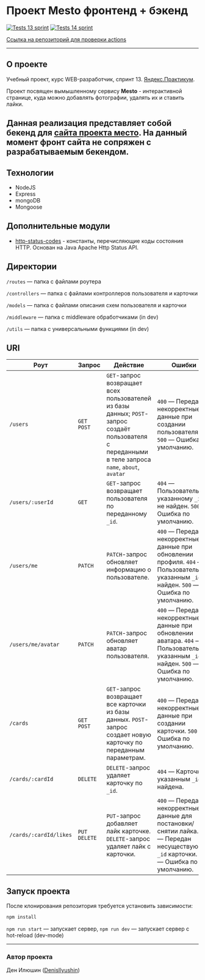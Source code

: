 # Проект Mesto фронтенд + бэкенд

[![Tests 13 sprint](https://github.com/DenisIlyushin/express-mesto-gha/actions/workflows/tests-13-sprint.yml/badge.svg?branch=main)](https://github.com/DenisIlyushin/express-mesto-gha/actions/workflows/tests-13-sprint.yml)
[![Tests 14 sprint](https://github.com/DenisIlyushin/express-mesto-gha/actions/workflows/tests-14-sprint.yml/badge.svg?branch=main)](https://github.com/DenisIlyushin/express-mesto-gha/actions/workflows/tests-14-sprint.yml)

[Ссылка на репозиторий для проверки actions](https://github.com/DenisIlyushin/express-mesto-gha/actions)

---
## О проекте

Учебный проект, курс WEB-разработчик, спринт 13.
[Яндекс.Практикум](https://practicum.yandex.ru/).

Проект посвящен вымышленному сервису **Mesto** - интерактивной странице, куда
можно добавлять фотографии, удалять их и ставить лайки.

Данная реализация представляет собой бекенд для [сайта проекта
место](https://denisilyushin.github.io/react-mesto-auth/). На данный момент фронт
сайта не сопряжен с разрабатываемым бекендом.
---
## Технологии

- NodeJS
- Express
- mongoDB
- Mongoose

## Дополнительные модули

- [http-status-codes](https://www.npmjs.com/package/http-status-codes) -
  константы, перечисляющие коды состояния HTTP. Основан на Java Apache Http Status API.

## Директории

`/routes` — папка с файлами роутера

`/controllers` — папка с файлами контроллеров пользователя и карточки

`/models` — папка с файлами описания схем пользователя и карточки

`/middleware` — папка c middleware обработчиками (in dev)

`/utils` — папка с универсальными функциями (in dev)

## URI
| Роут                    | Запрос       | Действие                                                     | Ошибки                                                                                                                                                                               |
|-------------------------| ------------ | ------------------------------------------------------------ |--------------------------------------------------------------------------------------------------------------------------------------------------------------------------------------|
| `/users`                | `GET POST`   | `GET`-запрос возвращает всех пользователей из базы данных; `POST`-запрос создаёт пользователя с переданными в теле запроса `name`, `about`, `avatar` | `400` — Переданы некорректные данные при создании пользователя. `500` — Ошибка по умолчанию. |
| `/users/:userId`        | `GET`        | `GET`-запрос возвращает пользователя по переданному `_id`.   | `404` — Пользователь по указанному `_id` не найден. `500` — Ошибка по умолчанию.                                                                                                     |
| `/users/me`             | `PATCH`      | `PATCH`-запрос обновляет информацию о пользователе.          | `400` — Переданы некорректные данные при обновлении профиля. `404` — Пользователь с указанным `_id` не найден. `500` — Ошибка по умолчанию.                                          |
| `/users/me/avatar`      | `PATCH`      | `PATCH`-запрос обновляет аватар пользователя.                | `400` — Переданы некорректные данные при обновлении аватара. `404` — Пользователь с указанным `_id` не найден. `500` — Ошибка по умолчанию.                                          |
| `/cards`                | `GET POST`   | `GET`-запрос возвращает все карточки из базы данных. `POST`-запрос создает новую карточку по переданным параметрам. | `400` — Переданы некорректные данные при создании карточки. `500` — Ошибка по умолчанию.                                      |
| `/cards/:cardId`        | `DELETE`     | `DELETE`-запрос удаляет карточку по `_id`.                   | `404` — Карточка с указанным `_id` не найдена.                                                                                                                                       |
| `/cards/:cardId/likes`  | `PUT DELETE` | `PUT`-запрос добавляет лайк карточке. `DELETE`-запрос удаляет лайк с карточки. | `400` — Переданы некорректные данные для постановки/снятии лайка. `404` — Передан несуществующий `_id` карточки. `500` — Ошибка по умолчанию.                      |

## Запуск проекта

После клонирования репозитория требуется установить зависимости:

```bash
npm install
```

`npm run start` — запускает сервер, 
`npm run dev` — запускает сервер с hot-reload (dev-mode)

---
### Автор проекта

Ден Илюшин ([DenisIlyushin](https://github.com/DenisIlyushin/))

